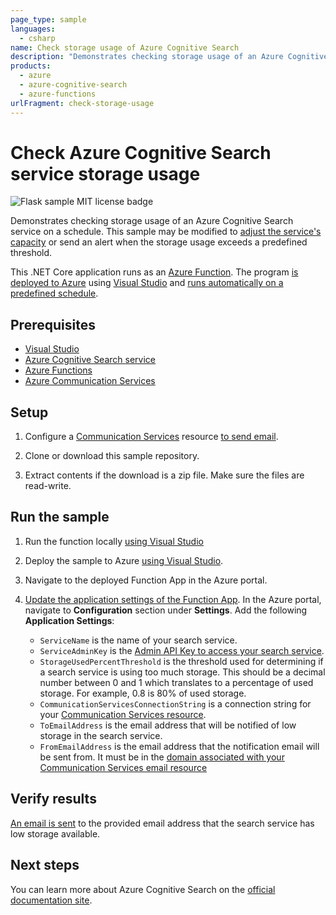 ```yaml
---
page_type: sample
languages:
  - csharp
name: Check storage usage of Azure Cognitive Search
description: "Demonstrates checking storage usage of an Azure Cognitive Search service. This example builds a C# Function App using the Azure Cognitive Search .NET SDK."
products:
  - azure
  - azure-cognitive-search
  - azure-functions
urlFragment: check-storage-usage
---
```


# Check Azure Cognitive Search service storage usage

![Flask sample MIT license badge](https://img.shields.io/badge/license-MIT-green.svg)

Demonstrates checking storage usage of an Azure Cognitive Search service on a schedule. This sample may be modified to [adjust the service's capacity](https://docs.microsoft.com/azure/search/search-capacity-planning) or send an alert when the storage usage exceeds a predefined threshold.

This .NET Core application runs as an [Azure Function](https://docs.microsoft.com/azure/azure-functions/functions-overview). The program [is deployed to Azure](https://docs.microsoft.com/azure/azure-functions/functions-create-your-first-function-visual-studio?tabs=in-process) using [Visual Studio](https://visualstudio.microsoft.com/downloads/) and [runs automatically on a predefined schedule](https://docs.microsoft.com/azure/azure-functions/functions-create-scheduled-function).

## Prerequisites

- [Visual Studio](https://visualstudio.microsoft.com/downloads/)
- [Azure Cognitive Search service](https://docs.microsoft.com/azure/search/search-create-service-portal)
- [Azure Functions](https://docs.microsoft.com/azure/azure-functions/functions-overview)
- [Azure Communication Services](https://docs.microsoft.com/azure/communication-services/overview)

## Setup

1. Configure a [Communication Services](https://docs.microsoft.com/azure/communication-services/quickstarts/create-communication-resource) resource [to send email](https://docs.microsoft.com/azure/communication-services/quickstarts/email/create-email-communication-resource).

1. Clone or download this sample repository.

1. Extract contents if the download is a zip file. Make sure the files are read-write.

## Run the sample

1. Run the function locally [using Visual Studio](https://docs.microsoft.com/azure/azure-functions/functions-develop-local)

1. Deploy the sample to Azure [using Visual Studio](https://docs.microsoft.com/azure/azure-functions/functions-create-your-first-function-visual-studio?tabs=in-process#publish-the-project-to-azure).

1. Navigate to the deployed Function App in the Azure portal.

1. [Update the application settings of the Function App](https://docs.microsoft.com/azure/azure-functions/functions-how-to-use-azure-function-app-settings?tabs=portal). In the Azure portal, navigate to **Configuration** section under **Settings**. Add the following **Application Settings**:

   + `ServiceName` is the name of your search service.
   + `ServiceAdminKey` is the [Admin API Key to access your search service](https://docs.microsoft.com/azure/search/search-security-api-keys#find-existing-keys).
   + `StorageUsedPercentThreshold` is the threshold used for determining if a search service is using too much storage. This should be a decimal number between 0 and 1 which translates to a percentage of used storage. For example, 0.8 is 80% of used storage.
   + `CommunicationServicesConnectionString` is a connection string for your [Communication Services resource](https://docs.microsoft.com/azure/communication-services/concepts/authentication#access-key).
   + `ToEmailAddress` is the email address that will be notified of low storage in the search service.
   + `FromEmailAddress` is the email address that the notification email will be sent from. It must be in the [domain associated with your Communication Services email resource](https://docs.microsoft.com/azure/communication-services/concepts/email/email-domain-and-sender-authentication)

## Verify results

[An email is sent](https://docs.microsoft.com/azure/communication-services/quickstarts/email/send-email) to the provided email address that the search service has low storage available.

## Next steps

You can learn more about Azure Cognitive Search on the [official documentation site](https://docs.microsoft.com/azure/search).

